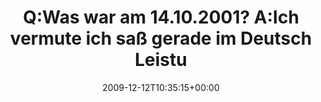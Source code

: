 ---
retweeted: false
source: <a href="http://spring.me" rel="nofollow">Spring.me</a>
entities:
  hashtags:
  - text: formspringme
    indices:
    - '126'
    - '139'
  symbols: []
  user_mentions: []
  urls: []
display_text_range:
- '0'
- '139'
favorite_count: '0'
id_str: '6596413109'
truncated: false
retweet_count: '0'
id: '6596413109'
created_at: Sat Dec 12 10:35:15 +0000 2009
favorited: false
full_text: 'Q:Was war am 14.10.2001? A:Ich vermute ich saß gerade im Deutsch Leistungskurs
  und wa... http://formspring.me/bascht/q/572854 #formspringme'
lang: de
tags:
- formspringme
- pesos/twitter
date: '2009-12-12T10:35:15+00:00'
src: https://twitter.com/bascht/status/6596413109
original_url: https://twitter.com/bascht/status/6596413109
type: twitter_tweet
text: 'Q:Was war am 14.10.2001? A:Ich vermute ich saß gerade im Deutsch Leistungskurs
  und wa... http://formspring.me/bascht/q/572854 #formspringme'
title: Q:Was war am 14.10.2001? A:Ich vermute ich saß gerade im Deutsch Leistu

---